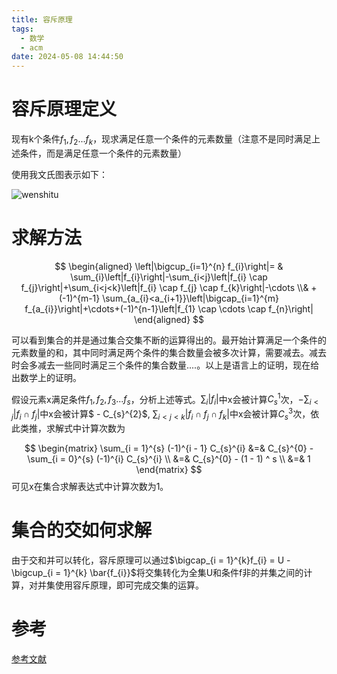 ```yaml
---
title: 容斥原理
tags:
  - 数学
  - acm
date: 2024-05-08 14:44:50
---
```



 # 容斥原理定义

现有k个条件$f_{1},f_{2}...f_{k}$，现求满足任意一个条件的元素数量（注意不是同时满足上述条件，而是满足任意一个条件的元素数量）  

使用我文氏图表示如下：

![wenshitu](wenshitu.png) 

# 求解方法
$$
\begin{aligned}
\left|\bigcup_{i=1}^{n} f_{i}\right|= & \sum_{i}\left|f_{i}\right|-\sum_{i<j}\left|f_{i} \cap f_{j}\right|+\sum_{i<j<k}\left|f_{i} \cap f_{j} \cap f_{k}\right|-\cdots \\& +(-1)^{m-1} \sum_{a_{i}<a_{i+1}}\left|\bigcap_{i=1}^{m} f_{a_{i}}\right|+\cdots+(-1)^{n-1}\left|f_{1} \cap \cdots \cap f_{n}\right|
\end{aligned}
$$

可以看到集合的并是通过集合交集不断的运算得出的。最开始计算满足一个条件的元素数量的和，其中同时满足两个条件的集合数量会被多次计算，需要减去。减去时会多减去一些同时满足三个条件的集合数量....。以上是语言上的证明，现在给出数学上的证明。

假设元素x满足条件$f_1,f_2,f_3...f_{s}$，分析上述等式。$\sum_{i}|f_{i}|$中x会被计算$C_{s}^{1}$次，$-\sum_{i<j}|f_{i} \cap f_{j}|$中x会被计算$ - C_{s}^{2}$, $\sum_{i<j<k}|f_{i} \cap f_{j} \cap f_{k}|$中x会被计算$C_{s}^{3}$次，依此类推，求解式中计算次数为

$$ 
\begin{matrix}
\sum_{i = 1}^{s} (-1)^{i - 1} C_{s}^{i} &=& C_{s}^{0} - \sum_{i = 0}^{s} (-1)^{i} C_{s}^{i} 
\\ &=& C_{s}^{0} - (1 - 1) ^ s
\\ &=& 1
\end{matrix}
$$
可见x在集合求解表达式中计算次数为1。

# 集合的交如何求解

由于交和并可以转化，容斥原理可以通过$\bigcap_{i = 1}^{k}f_{i} = U - \bigcup_{i = 1}^{k} \bar{f_{i}}$将交集转化为全集U和条件f非的并集之间的计算，对并集使用容斥原理，即可完成交集的运算。

# 参考
[参考文献](https://oi-wiki.org/math/combinatorics/inclusion-exclusion-principle/)

